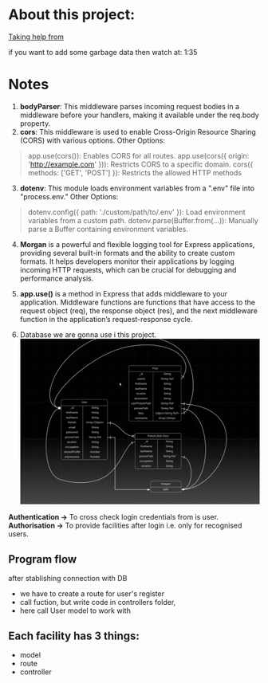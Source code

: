 # About this project:
[Taking help from](https://youtu.be/K8YELRmUb5o?si=53eeq6H7Ck9bS_p_)

if you want to add some garbage data then watch at: 1:35
# Notes

1. **bodyParser**: This middleware parses incoming request bodies in a middleware before your handlers, making it available under the req.body property.
2. **cors**: This middleware is used to enable Cross-Origin Resource Sharing (CORS) with various options.
Other Options:
 > app.use(cors()): Enables CORS for all routes.
 > app.use(cors({ origin: 'http://example.com' })): Restricts CORS to a specific domain.
 > cors({ methods: ['GET', 'POST'] }): Restricts the allowed HTTP methods
3. **dotenv**: This module loads environment variables from a ".env" file into "process.env."
Other Options:
 > dotenv.config({ path: './custom/path/to/.env' }): Load environment variables from a custom path.
 >dotenv.parse(Buffer.from(...)): Manually parse a Buffer containing environment variables.
4. **Morgan** is a powerful and flexible logging tool for Express applications, providing several built-in formats and the ability to create custom formats. It helps developers monitor their applications by logging incoming HTTP requests, which can be crucial for debugging and performance analysis.
5. **app.use()** is a method in Express that adds middleware to your application. Middleware functions are functions that have access to the request object (req), the response object (res), and the next middleware function in the application’s request-response cycle.

6. Database we are gonna use i this project. ![alt text](image.png)

**Authentication ->** To cross check login credentials from is user.
**Authorisation ->** To provide facilities after login i.e. only for recognised users.

## Program flow

after stablishing connection with DB 
- we have to create a route for user's register
- call fuction, but write code in controllers folder, 
- here call User model to work with

## Each facility has 3 things:
- model
- route
- controller